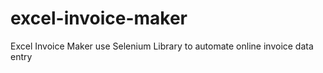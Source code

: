 # excel-invoice-maker
Excel Invoice Maker use Selenium Library to automate online invoice data entry
